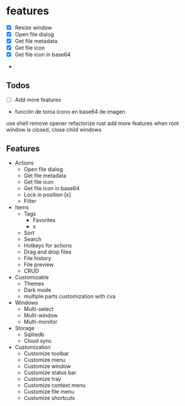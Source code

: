 # features

- [x] Resize window
- [x] Open file dialog
- [x] Get file metadata
- [x] Get file icon
- [x] Get file icon in base64
-

## Todos

- [ ] Add more features
- función de toma icono en base64 de imagen

use shell
remove opener
refactorize rust
add more features
when root window is closed, close child windows

## Features

- Actions
  - Open file dialog
  - Get file metadata
  - Get file icon
  - Get file icon in base64
  - Lock in position [x]
  - Filter
- Items
  - Tags
    - Favorites
    - x
  - Sort
  - Search
  - Hotkeys for actions
  - Drag and drop files
  - File history
  - File preview
  - CRUD
- Customizable
  - Themes
  - Dark mode
  - multiple parts customization with cva
- Windows
  - Multi-select
  - Multi-window
  - Multi-monitor
- Storage
  - Sqlitedb
  - Cloud sync
- Customization
  - Customize toolbar
  - Customize menu
  - Customize window
  - Customize status bar
  - Customize tray
  - Customize context menu
  - Customize file menu
  - Customize shortcuts
